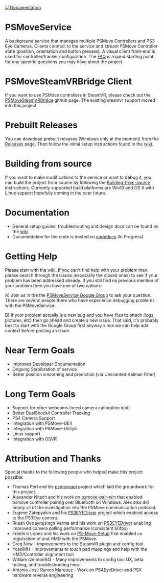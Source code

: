 [![Documentation](https://codedocs.xyz/HipsterSloth/PSMoveService.svg)](https://codedocs.xyz/HipsterSloth/PSMoveService/)

# PSMoveService
A background service that manages multiple PSMove Controllers and PS3 Eye Cameras. Clients connect to the service and stream PSMove Controller state (position, orientation and button presses). A visual client front-end is used for controller/tracker configuration. The [FAQ](https://github.com/cboulay/PSMoveService/wiki/Frequently-Asked-Questions) is a good starting point for any specific questions you may have about the project. 

# PSMoveSteamVRBridge Client
If you want to use PSMove controllers in SteamVR, please check out the [PSMoveSteamVRBridge](https://github.com/HipsterSloth/PSMoveSteamVRBridge) github page. The existing steamvr support moved into this project.

# Prebuilt Releases
You can download prebuilt releases (Windows only at the moment) from the [Releases](https://github.com/cboulay/PSMoveService/releases) page. Then follow the initial setup instructions found in the [wiki](https://github.com/cboulay/PSMoveService/wiki#initial-setup). 

# Building from source
If you want to make modifications to the service or want to debug it, you can build the project from source by following the  [Building-from-source](https://github.com/cboulay/PSMoveService/wiki/Building-from-source) instructions. Currently supported build platforms are Win10 and OS X with Linux support hopefully coming in the near future.

# Documentation
* General setup guides, troubleshooting and design docs can be found on the [wiki](https://github.com/cboulay/PSMoveService/wiki)
* Documentation for the code is hosted on [codedocs](https://codedocs.xyz/HipsterSloth/PSMoveService/) (In Progress)

# Getting Help
Please start with the wiki. If you can't find help with your problem then please search through the issues (especially the closed ones) to see if your problem has been addressed already. If you still find no previous mention of your problem then you have one of two options:

A) Join us in the the [PSMoveService Google Group](https://groups.google.com/forum/#!forum/psmoveservice) to ask your question. There are several people there who have experience debugging problems with the PSMoveService.

B) If your problem actually is a new bug and you have files to attach (logs, pictures, etc) then go ahead and create a new issue. That said, it's probably best to start with the Google Group first anyway since we can help add context before posting an issue.

# Near Term Goals
 * Improved Developer Documentation
 * Ongoing Stabilization of service
 * Better position smoothing and prediction (via Unscented Kalman Filter)
  
# Long Term Goals
 * Support for other webcams (need camera calibration tool)
 * Better DualShock4 Controller Tracking
 * PS4 Camera Support
 * Integration with PSMove-UE4
 * Integration with PSMove-Unity5
 * Linux support
 * Integration with OSVR

# Attribution and Thanks
Special thanks to the following people who helped make this project possible:
* Thomas Perl and his [psmoveapi](https://github.com/thp/psmoveapi) project which laid the groundwork for this project.
* Alexander Nitsch and his work on [psmove-pair-win](https://github.com/nitsch/psmove-pair-win) that enabled psmove controller pairing over Bluetooth on Windows. Alex also did nearly all of the investigation into the PSMove communication protocol.
* Eugene Zatepyakin and his [PS3EYEDriver](https://github.com/inspirit/PS3EYEDriver) project which enabled access to the PS3Eye camera.
* Ritesh Oedayrajsingh Varma and his work on [PS3EYEDriver](https://github.com/rovarma/PS3EYEDriver) enabling improved camera polling performance (consistent 60fps)
* Frédéric Lopez and his work on [PS-Move-Setup](https://github.com/Fredz66/PS-Move-Setup) that enabled co registration of  and HMD with the PSMove.
* Greg New - Improvements to the SteamVR plugin and config tool
* YossiMH - Improvements to touch pad mappings and help with the HMD/Controller alignment tool
* William (zelmon64) - Many improvements to config tool UX, beta testing, and troubleshooting hero
* Antonio Jose Ramos Marquez - Work on PS4EyeDriver and PSX hardware reverse engineering
